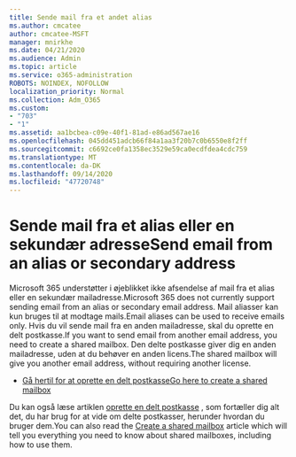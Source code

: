 ```yaml
---
title: Sende mail fra et andet alias
ms.author: cmcatee
author: cmcatee-MSFT
manager: mnirkhe
ms.date: 04/21/2020
ms.audience: Admin
ms.topic: article
ms.service: o365-administration
ROBOTS: NOINDEX, NOFOLLOW
localization_priority: Normal
ms.collection: Adm_O365
ms.custom:
- "703"
- "1"
ms.assetid: aa1bcbea-c09e-40f1-81ad-e86ad567ae16
ms.openlocfilehash: 045dd451adcb66f84a1aa3f20b7c0b6550e8f2ff
ms.sourcegitcommit: c6692ce0fa1358ec3529e59ca0ecdfdea4cdc759
ms.translationtype: MT
ms.contentlocale: da-DK
ms.lasthandoff: 09/14/2020
ms.locfileid: "47720748"
---
```

# <a name="send-email-from-an-alias-or-secondary-address"></a><span data-ttu-id="00f9b-102">Sende mail fra et alias eller en sekundær adresse</span><span class="sxs-lookup"><span data-stu-id="00f9b-102">Send email from an alias or secondary address</span></span>

<span data-ttu-id="00f9b-103">Microsoft 365 understøtter i øjeblikket ikke afsendelse af mail fra et alias eller en sekundær mailadresse.</span><span class="sxs-lookup"><span data-stu-id="00f9b-103">Microsoft 365 does not currently support sending email from an alias or secondary email address.</span></span> <span data-ttu-id="00f9b-104">Mail aliasser kan kun bruges til at modtage mails.</span><span class="sxs-lookup"><span data-stu-id="00f9b-104">Email aliases can be used to receive emails only.</span></span> <span data-ttu-id="00f9b-105">Hvis du vil sende mail fra en anden mailadresse, skal du oprette en delt postkasse.</span><span class="sxs-lookup"><span data-stu-id="00f9b-105">If you want to send email from another email address, you need to create a shared mailbox.</span></span> <span data-ttu-id="00f9b-106">Den delte postkasse giver dig en anden mailadresse, uden at du behøver en anden licens.</span><span class="sxs-lookup"><span data-stu-id="00f9b-106">The shared mailbox will give you another email address, without requiring another license.</span></span>
  
- [<span data-ttu-id="00f9b-107">Gå hertil for at oprette en delt postkasse</span><span class="sxs-lookup"><span data-stu-id="00f9b-107">Go here to create a shared mailbox</span></span>](https://portal.office.com/AdminPortal/Home#/AssistedGuide/addemailoptions)

<span data-ttu-id="00f9b-108">Du kan også læse artiklen [oprette en delt postkasse](https://docs.microsoft.com/microsoft-365/admin/email/create-a-shared-mailbox) , som fortæller dig alt det, du har brug for at vide om delte postkasser, herunder hvordan du bruger dem.</span><span class="sxs-lookup"><span data-stu-id="00f9b-108">You can also read the [Create a shared mailbox](https://docs.microsoft.com/microsoft-365/admin/email/create-a-shared-mailbox) article which will tell you everything you need to know about shared mailboxes, including how to use them.</span></span>